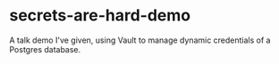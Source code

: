# secrets-are-hard-demo
A talk demo I've given, using Vault to manage dynamic credentials of a Postgres database.
